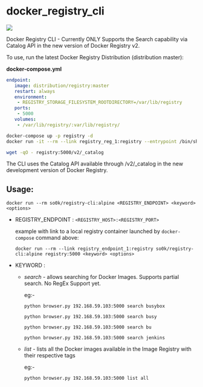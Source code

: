 # docker_registry_cli
[![](https://badge.imagelayers.io/so0k/registry-cli:alpine.svg)](https://imagelayers.io/?images=so0k/registry-cli:alpine 'badge by imagelayers.io')

Docker Registry CLI - Currently ONLY Supports the Search capability via Catalog API in the new version of Docker Registry v2. 

To use, run the latest Docker Registry Distribution (distribution master):

**docker-compose.yml**

```yaml
endpoint:
   image: distribution/registry:master
   restart: always
   environment:
    - REGISTRY_STORAGE_FILESYSTEM_ROOTDIRECTORY=/var/lib/registry
   ports:
    - 5000
   volumes:
    - /var/lib/registry/:var/lib/registry/
```

```bash
docker-compose up -p registry -d
docker run -it --rm --link registry_reg_1:registry --entrypoint /bin/sh so0k/registry-cli:alpine
```

```bash
wget -qO - registry:5000/v2/_catalog
```

The CLI uses the Catalog API available through /v2/_catalog in the new development version of Docker Registry.

## Usage:

`docker run --rm so0k/registry-cli:alpine <REGISTRY_ENDPOINT> <keyword> <options>`

*   REGISTRY_ENDPOINT : `<REGISTRY_HOST>:<REGISTRY_PORT>`

    example with link to a local registry container launched by `docker-compose` command above:

    `docker run --rm --link registry_endpoint_1:registry so0k/registry-cli:alpine registry:5000 <keyword> <options>`

* KEYWORD :

    * *search* - allows searching for Docker Images. Supports partial search. No RegEx Support yet. 

      eg:-

      `python browser.py 192.168.59.103:5000 search busybox`

      `python browser.py 192.168.59.103:5000 search busy`

      `python browser.py 192.168.59.103:5000 search bu`

      `python browser.py 192.168.59.103:5000 search jenkins`


    * *list* - lists all the Docker images available in the Image Registry with their respective tags 

      eg:- 

      `python browser.py 192.168.59.103:5000 list all`

